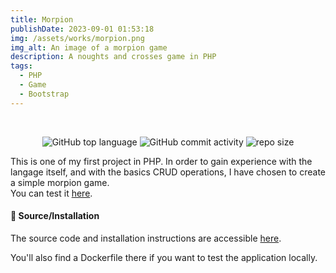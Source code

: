 ```yaml
---
title: Morpion
publishDate: 2023-09-01 01:53:18
img: /assets/works/morpion.png
img_alt: An image of a morpion game
description: A noughts and crosses game in PHP 
tags:
  - PHP
  - Game
  - Bootstrap
---
```


<div align="center">
  <br/>    
  
  ![GitHub top language](https://img.shields.io/github/languages/top/NullBrunk/PHPMorpion?style=for-the-badge)
  ![GitHub commit activity](https://img.shields.io/github/commit-activity/m/NullBrunk/PHPMorpion?style=for-the-badge)
  ![repo size](https://img.shields.io/github/repo-size/NullBrunk/PHPMorpion?style=for-the-badge)

</div>

This is one of my first project in PHP. In order to gain experience with the langage itself, and with the basics CRUD operations, I have chosen to create a simple morpion game.
<br>
You can test it <a href="https://brunkmorpion.000webhostapp.com/" target="_blank">here</a>.

#### 📂 Source/Installation
The source code and installation instructions are accessible <a href="https://github.com/NullBrunk/PHPMorpion" target="_blank">here</a>.

You'll also find a Dockerfile there if you want to test the application locally.

